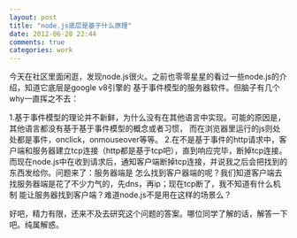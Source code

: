 ```yaml
---
layout: post
title: "node.js底层是基于什么原理"
date: 2012-06-28 22:44
comments: true
categories: work
---
```


今天在社区里面闲逛，发现node.js很火。之前也零零星星的看过一些node.js的介绍，知道它底层是google v8引擎的 基于事件模型的服务器软件。但脑子有几个why一直挥之不去：

 1.基于事件模型的理论并不新鲜，为什么没有在其他语言中实现。可能的原因是，其他语言都没有基于基于事件模型的概念或者习惯， 而在浏览器里运行的js则处处都是事件，onclick，onmouseover等等。 
 2.在不是基于事件的http请求中，客户端和服务器建立tcp连接（http都是基于tcp吧），直到响应完毕，断掉tcp连接。 而现在node.js中在收到请求后，通知客户端断掉tcp连接，并说我之后会把找到的东西发给你。问题来了：服务器端是 怎么找到客户器端的呢？我们知道客户端去找服务器端是花了不少力气的，先dns，再ip；现在tcp断了，我不知道有什么机制 能让服务器找到客户端？难道node.js不是用在这样的场景么？

好吧，精力有限，还来不及去研究这个问题的答案。哪位同学了解的话，解答一下吧。纯属解惑。

